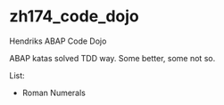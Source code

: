 # zh174_code_dojo
Hendriks ABAP Code Dojo

ABAP katas solved TDD way. Some better, some not so.

List:
* Roman Numerals
